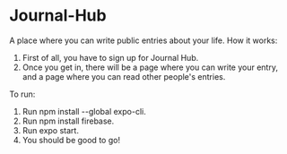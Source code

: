 # Journal-Hub
A place where you can write public entries about your life.
How it works:
1) First of all, you have to sign up for Journal Hub. 
2) Once you get in, there will be a page where you can write your entry, and a page where you can read other people's entries.

To run:
1) Run npm install --global expo-cli.
2) Run npm install firebase.
3) Run expo start.
3) You should be good to go!

